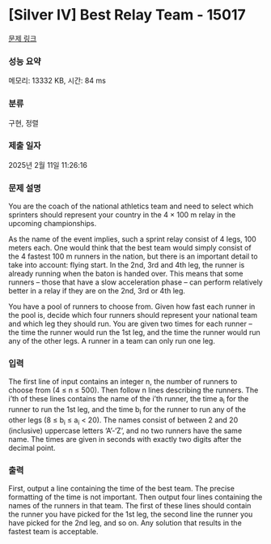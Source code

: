# [Silver IV] Best Relay Team - 15017 

[문제 링크](https://www.acmicpc.net/problem/15017) 

### 성능 요약

메모리: 13332 KB, 시간: 84 ms

### 분류

구현, 정렬

### 제출 일자

2025년 2월 11일 11:26:16

### 문제 설명

<p>You are the coach of the national athletics team and need to select which sprinters should represent your country in the 4 × 100 m relay in the upcoming championships.</p>

<p>As the name of the event implies, such a sprint relay consist of 4 legs, 100 meters each. One would think that the best team would simply consist of the 4 fastest 100 m runners in the nation, but there is an important detail to take into account: flying start. In the 2nd, 3rd and 4th leg, the runner is already running when the baton is handed over. This means that some runners – those that have a slow acceleration phase – can perform relatively better in a relay if they are on the 2nd, 3rd or 4th leg.</p>

<p>You have a pool of runners to choose from. Given how fast each runner in the pool is, decide which four runners should represent your national team and which leg they should run. You are given two times for each runner – the time the runner would run the 1st leg, and the time the runner would run any of the other legs. A runner in a team can only run one leg.</p>

### 입력 

 <p>The first line of input contains an integer n, the number of runners to choose from (4 ≤ n ≤ 500). Then follow n lines describing the runners. The i’th of these lines contains the name of the i’th runner, the time a<sub>i</sub> for the runner to run the 1st leg, and the time b<sub>i</sub> for the runner to run any of the other legs (8 ≤ b<sub>i</sub> ≤ a<sub>i</sub> < 20). The names consist of between 2 and 20 (inclusive) uppercase letters ‘A’-‘Z’, and no two runners have the same name. The times are given in seconds with exactly two digits after the decimal point.</p>

### 출력 

 <p>First, output a line containing the time of the best team. The precise formatting of the time is not important. Then output four lines containing the names of the runners in that team. The first of these lines should contain the runner you have picked for the 1st leg, the second line the runner you have picked for the 2nd leg, and so on. Any solution that results in the fastest team is acceptable.</p>

